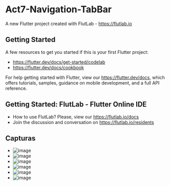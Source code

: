 # Act7-Navigation-TabBar

A new Flutter project created with FlutLab - https://flutlab.io

## Getting Started

A few resources to get you started if this is your first Flutter project:

- https://flutter.dev/docs/get-started/codelab
- https://flutter.dev/docs/cookbook

For help getting started with Flutter, view our
https://flutter.dev/docs, which offers tutorials,
samples, guidance on mobile development, and a full API reference.

## Getting Started: FlutLab - Flutter Online IDE

- How to use FlutLab? Please, view our https://flutlab.io/docs
- Join the discussion and conversation on https://flutlab.io/residents

## Capturas
- ![image](https://github.com/GonzalezBGA128/act7_Navigation/assets/144726562/21fabea9-32a3-4348-9256-d1a46007d722)
- ![image](https://github.com/GonzalezBGA128/act7_Navigation/assets/144726562/de4a929f-8009-4cd4-9ca2-7a956614de06)
- ![image](https://github.com/GonzalezBGA128/act7_Navigation/assets/144726562/9aa7c1d6-dcf3-4a0f-a708-dd1ae98d4a72)
- ![image](https://github.com/GonzalezBGA128/act7_Navigation/assets/144726562/4c030367-ab5f-41ed-93db-c619066dee63)
- ![image](https://github.com/GonzalezBGA128/act7_Navigation/assets/144726562/d04189a4-c23b-4694-9371-dce111cd8f25)
- ![image](https://github.com/GonzalezBGA128/act7_Navigation/assets/144726562/b9a5518e-6242-4058-b848-9985c95fe01b)





